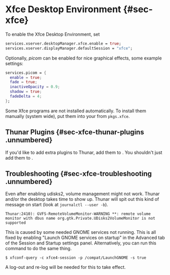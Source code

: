 # Xfce Desktop Environment {#sec-xfce}

To enable the Xfce Desktop Environment, set

```nix
services.xserver.desktopManager.xfce.enable = true;
services.xserver.displayManager.defaultSession = "xfce";
```

Optionally, *picom* can be enabled for nice graphical effects, some
example settings:

```nix
services.picom = {
  enable = true;
  fade = true;
  inactiveOpacity = 0.9;
  shadow = true;
  fadeDelta = 4;
};
```

Some Xfce programs are not installed automatically. To install them
manually (system wide), put them into your
[](#opt-environment.systemPackages) from `pkgs.xfce`.

## Thunar Plugins {#sec-xfce-thunar-plugins .unnumbered}

If you\'d like to add extra plugins to Thunar, add them to
[](#opt-services.xserver.desktopManager.xfce.thunarPlugins).
You shouldn\'t just add them to [](#opt-environment.systemPackages).

## Troubleshooting {#sec-xfce-troubleshooting .unnumbered}

Even after enabling udisks2, volume management might not work. Thunar
and/or the desktop takes time to show up. Thunar will spit out this kind
of message on start (look at `journalctl --user -b`).

```plain
Thunar:2410): GVFS-RemoteVolumeMonitor-WARNING **: remote volume monitor with dbus name org.gtk.Private.UDisks2VolumeMonitor is not supported
```

This is caused by some needed GNOME services not running. This is all
fixed by enabling \"Launch GNOME services on startup\" in the Advanced
tab of the Session and Startup settings panel. Alternatively, you can
run this command to do the same thing.

```ShellSession
$ xfconf-query -c xfce4-session -p /compat/LaunchGNOME -s true
```

A log-out and re-log will be needed for this to take effect.
